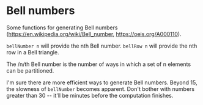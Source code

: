 # Bell numbers

Some functions for generating Bell numbers (https://en.wikipedia.org/wiki/Bell_number, https://oeis.org/A000110).

`bellNumber n` will provide the nth Bell number. `bellRow n` will provide the nth row in a Bell triangle.

The /n/th Bell number is the number of ways in which a set of n elements can be partitioned.

I'm sure there are more efficient ways to generate Bell numbers. Beyond 15, the slowness of `bellNumber` becomes apparent. Don't bother with numbers greater than 30 -- it'll be minutes before the computation finishes.
